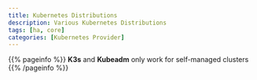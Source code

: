 ```yaml
---
title: Kubernetes Distributions
description: Various Kubernetes Distributions
tags: [ha, core]
categories: [Kubernetes Provider]
---
```


{{% pageinfo %}}
**K3s** and **Kubeadm** only work for self-managed clusters
{{% /pageinfo %}}
